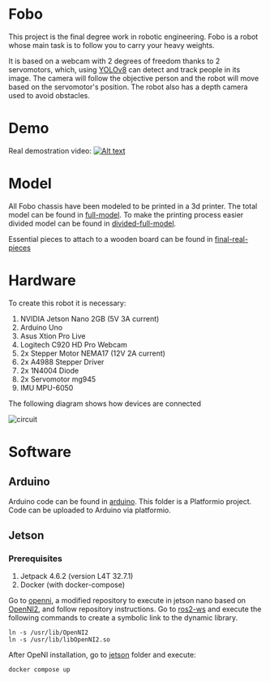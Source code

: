 # Fobo
This project is the final degree work in robotic engineering.
Fobo is a robot whose main task is to follow you to carry your heavy weights.

It is based on a webcam with 2 degrees of freedom thanks to 2 servomotors, which, using [YOLOv8] can detect and track people in its image. The camera will follow the objective person and the robot will move based on the servomotor's position. The robot also has a depth camera used to avoid obstacles.

# Demo
Real demostration video:
[![Alt text](https://github.com/izarte/FoBo/blob/main/gallery/images/real_robot.jpeg)](https://www.youtube.com/watch?v=TPPlmqCqAJ4)


# Model
All Fobo chassis have been modeled to be printed in a 3d printer. The total model can be found in [full-model]. To make the printing process easier divided model can be found in [divided-full-model].

Essential pieces to attach to a wooden board can be found in [final-real-pieces]

# Hardware
To create this robot it is necessary:
 1. NVIDIA Jetson Nano 2GB (5V 3A current)
 2. Arduino Uno
 3. Asus Xtion Pro Live
 4. Logitech C920 HD Pro Webcam
 5. 2x Stepper Motor NEMA17 (12V 2A current)
 6. 2x A4988 Stepper Driver
 7. 2x 1N4004 Diode
 8. 2x Servomotor mg945
 9. IMU MPU-6050

The following diagram shows how devices are connected

![circuit]

# Software
## Arduino

Arduino code can be found in [arduino]. This folder is a Platformio project. Code can be uploaded to Arduino via platformio.

## Jetson

### Prerequisites
1. Jetpack 4.6.2 (version L4T 32.7.1)
2. Docker (with docker-compose)

Go to [openni], a modified repository to execute in jetson nano based on [OpenNI2], and follow repository instructions.
Go to [ros2-ws] and execute the following commands to create a symbolic link to the dynamic library.
```
ln -s /usr/lib/OpenNI2
ln -s /usr/lib/libOpenNI2.so
```

After OpeNI installation, go to [jetson] folder and execute:
```
docker compose up
```




[YOLOv8]: https://github.com/ultralytics/ultralytics
[real]: https://github.com/izarte/FoBo/blob/main/gallery/images/real_robot.jpeg
[full-model]: https://github.com/izarte/FoBo/tree/main/model/full_model
[divided-full-model]: https://github.com/izarte/FoBo/tree/main/model/divided_full_model
[final-real-pieces]: https://github.com/izarte/FoBo/tree/main/model/final_real_pieces
[circuit]: https://github.com/izarte/FoBo/blob/main/gallery/connections/circuit.jpg
[arduino]: https://github.com/izarte/FoBo/tree/main/arduino
[openni]: https://github.com/izarte/FoBo/tree/main/jetson/openni/OpenNI2-TX1/OpenNI2
[OpenNI2]: https://github.com/mikeh9/OpenNI2-TX1/tree/master/OpenNI2
[ros2-ws]: https://github.com/izarte/FoBo/tree/main/jetson/ros2_ws
[jetson]: https://github.com/izarte/FoBo/tree/main/jetson
